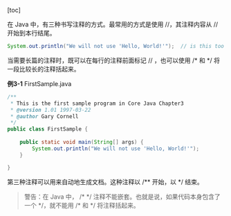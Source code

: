 [toc]

在 Java 中，有三种书写注释的方式。最常用的方式是使用 //，其注释内容从 // 开始到本行结尾。

```java
System.out.println("We will not use 'Hello, World!'");	// is this too cute?
```

当需要长篇的注释时，既可以在每行的注释前面标记 // ，也可以使用 /* 和 */ 将一段比较长的注释括起来。

**例3-1** FirstSample.java

```java
/**
 * This is the first sample program in Core Java Chapter3
 * @version 1.01 1997-03-22
 * @author Gary Cornell
 */
public class FirstSample {
	
	public static void main(String[] args) {
		System.out.println("We will not use 'Hello, World!'");
	}

}
```

第三种注释可以用来自动地生成文档。这种注释以 /** 开始，以 */ 结束。

> 警告：在 Java 中， /* \*/ 注释不能嵌套。也就是说，如果代码本身包含了一个 \*/，就不能用 /* 和 */ 将注释括起来。